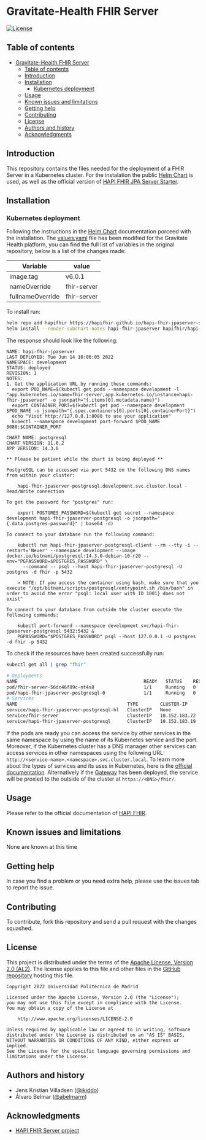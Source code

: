 Gravitate-Health FHIR Server
=================================================

[![License](https://img.shields.io/badge/License-Apache_2.0-blue.svg)](https://opensource.org/licenses/Apache-2.0)

Table of contents
-----------------

- [Gravitate-Health FHIR Server](#gravitate-health-fhir-server)
  - [Table of contents](#table-of-contents)
  - [Introduction](#introduction)
  - [Installation](#installation)
    - [Kubernetes deployment](#kubernetes-deployment)
  - [Usage](#usage)
  - [Known issues and limitations](#known-issues-and-limitations)
  - [Getting help](#getting-help)
  - [Contributing](#contributing)
  - [License](#license)
  - [Authors and history](#authors-and-history)
  - [Acknowledgments](#acknowledgments)


Introduction
------------
This repository contains the files needed for the deployment of a FHIR Server in a Kubernetes cluster. For the instalation the public [Helm Chart](https://github.com/hapifhir/hapi-fhir-jpaserver-starter/tree/master/charts/hapi-fhir-jpaserver) is used, as well as the official version of [HAPI FHIR JPA Server Starter](https://github.com/hapifhir/hapi-fhir-jpaserver-starter).

Installation
------------

### Kubernetes deployment

Following the instructions in the [Helm Chart](https://github.com/hapifhir/hapi-fhir-jpaserver-starter/tree/master/charts/hapi-fhir-jpaserver) documentation porceed with the installation. The [values.yaml](gh-values.yaml) file has been modified for the Gravitate Health platform, you can find the full list of variables in the original repository, below is a list of the changes made:

| Variable                       | value       |
|--------------------------------|-------------|
| image.tag                      | v6.0.1      |
| nameOverride                   | fhir-server |
| fullnameOverride               | fhir-server |

To install run:

```bash
helm repo add hapifhir https://hapifhir.github.io/hapi-fhir-jpaserver-starter/
helm install --render-subchart-notes hapi-fhir-jpaserver hapifhir/hapi-fhir-jpaserver --values=gh-values.yaml
```
The response should look like the following:

```
NAME: hapi-fhir-jpaserver
LAST DEPLOYED: Tue Jun 14 10:06:05 2022
NAMESPACE: development
STATUS: deployed
REVISION: 1
NOTES:
1. Get the application URL by running these commands:
  export POD_NAME=$(kubectl get pods --namespace development -l "app.kubernetes.io/name=fhir-server,app.kubernetes.io/instance=hapi-fhir-jpaserver" -o jsonpath="{.items[0].metadata.name}")
  export CONTAINER_PORT=$(kubectl get pod --namespace development $POD_NAME -o jsonpath="{.spec.containers[0].ports[0].containerPort}")
  echo "Visit http://127.0.0.1:8080 to use your application"
  kubectl --namespace development port-forward $POD_NAME 8080:$CONTAINER_PORT

CHART NAME: postgresql
CHART VERSION: 11.6.2
APP VERSION: 14.3.0

** Please be patient while the chart is being deployed **

PostgreSQL can be accessed via port 5432 on the following DNS names from within your cluster:

    hapi-fhir-jpaserver-postgresql.development.svc.cluster.local - Read/Write connection

To get the password for "postgres" run:

    export POSTGRES_PASSWORD=$(kubectl get secret --namespace development hapi-fhir-jpaserver-postgresql -o jsonpath="{.data.postgres-password}" | base64 -d)

To connect to your database run the following command:

    kubectl run hapi-fhir-jpaserver-postgresql-client --rm --tty -i --restart='Never' --namespace development --image docker.io/bitnami/postgresql:14.3.0-debian-10-r20 --env="PGPASSWORD=$POSTGRES_PASSWORD" \
      --command -- psql --host hapi-fhir-jpaserver-postgresql -U postgres -d fhir -p 5432

    > NOTE: If you access the container using bash, make sure that you execute "/opt/bitnami/scripts/postgresql/entrypoint.sh /bin/bash" in order to avoid the error "psql: local user with ID 1001} does not exist"

To connect to your database from outside the cluster execute the following commands:

    kubectl port-forward --namespace development svc/hapi-fhir-jpaserver-postgresql 5432:5432 &
    PGPASSWORD="$POSTGRES_PASSWORD" psql --host 127.0.0.1 -U postgres -d fhir -p 5432
```

To check if the resources have been created successfully run:

```bash
kubectl get all | grep "fhir"
```
```bash
# Deployments
NAME                                              READY   STATUS    RESTARTS        AGE
pod/fhir-server-56dc46f89c-nt4s8                  1/1     Running   0               6d2h
pod/hapi-fhir-jpaserver-postgresql-0              1/1     Running   0               6d2h
# Services
NAME                                        TYPE        CLUSTER-IP       EXTERNAL-IP   PORT(S)             AGE
service/hapi-fhir-jpaserver-postgresql-hl   ClusterIP   None             <none>        5432/TCP            3m24s
service/fhir-server                         ClusterIP   10.152.183.72    <none>        8080/TCP,9090/TCP   3m23s
service/hapi-fhir-jpaserver-postgresql      ClusterIP   10.152.183.19    <none>        5432/TCP            3m22s
```

If the pods are ready you can access the service by other services in the same namespace by using the name of its Kubernetes service and the port. Moreover, if the Kubernetes cluster has a DNS manager other services can access services in other namespaces using the following URL: ```http://<service-name>.<namespace>.svc.cluster.local```. To learn more about the types of services and its uses in Kubernetes, here is the [official documentation](https://kubernetes.io/docs/concepts/services-networking/). Alternatively if the [Gateway](https://github.com/Gravitate-Health/Gateway) has been deployed, the service will be proxied to the outside of the cluster at `https://<DNS>/fhir/`.

Usage
-----

Please refer to the official documentation of [HAPI FHIR](https://hapifhir.io/hapi-fhir/docs/).

Known issues and limitations
----------------------------
None are known at this time

Getting help
------------

In case you find a problem or you need extra help, please use the issues tab to report the issue.

Contributing
------------

To contribute, fork this repository and send a pull request with the changes squashed.

License
-------

This project is distributed under the terms of the [Apache License, Version 2.0 (AL2)](http://www.apache.org/licenses/LICENSE-2.0).  The license applies to this file and other files in the [GitHub repository](https://github.com/Gravitate-Health/Gateway) hosting this file.

```
Copyright 2022 Universidad Politécnica de Madrid

Licensed under the Apache License, Version 2.0 (the "License");
you may not use this file except in compliance with the License.
You may obtain a copy of the License at

    http://www.apache.org/licenses/LICENSE-2.0

Unless required by applicable law or agreed to in writing, software
distributed under the License is distributed on an "AS IS" BASIS,
WITHOUT WARRANTIES OR CONDITIONS OF ANY KIND, either express or implied.
See the License for the specific language governing permissions and
limitations under the License.
```

Authors and history
---------------------------
- Jens Kristian Villadsen ([@jkiddo](https://github.com/jkiddo))
- Álvaro Belmar ([@abelmarm](https://github.com/abelmarm))

Acknowledgments
---------------
 - [HAPI FHIR Server project](https://github.com/hapifhir/hapi-fhir)

